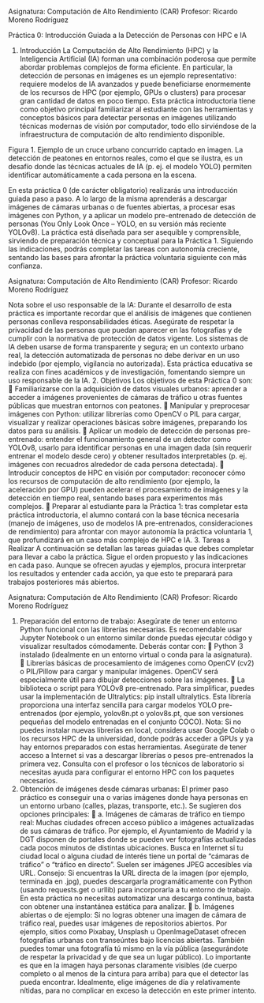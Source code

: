Asignatura: Computación de Alto Rendimiento (CAR) 
Profesor: Ricardo Moreno Rodríguez 
 
Práctica  0:  Introducción  Guiada  a  la 
Detección de Personas con HPC e IA 
1. Introducción 
La Computación de Alto Rendimiento (HPC) y la Inteligencia Artificial (IA) forman 
una combinación poderosa que permite abordar problemas complejos de forma eficiente. 
En  particular,  la  detección  de  personas  en  imágenes  es  un  ejemplo  representativo: 
requiere modelos de IA avanzados y puede beneficiarse enormemente de los recursos de 
HPC  (por  ejemplo,  GPUs  o  clusters)  para  procesar  gran  cantidad  de  datos  en  poco 
tiempo.  Esta  práctica  introductoria  tiene  como  objetivo  principal  familiarizar  al 
estudiante con las herramientas y conceptos básicos para detectar personas en imágenes 
utilizando  técnicas  modernas  de  visión  por  computador,  todo  ello  sirviéndose  de  la 
infraestructura de computación de alto rendimiento disponible. 
 
Figura  1.  Ejemplo  de  un  cruce  urbano 
concurrido captado en imagen. La detección 
de peatones en entornos reales, como el que 
se ilustra, es un desafío donde las  técnicas 
actuales  de  IA  (p.  ej.  el  modelo  YOLO) 
permiten identificar automáticamente a cada 
persona en la escena. 
 
En esta práctica 0 (de carácter obligatorio) realizarás una introducción guiada paso a 
paso. A lo largo de la misma aprenderás a descargar imágenes de cámaras urbanas o de 
fuentes abiertas, a procesar esas imágenes con Python, y a aplicar un modelo pre-entrenado 
de detección de personas (You Only Look Once – YOLO, en su versión más reciente YOLOv8). 
La práctica está diseñada para ser asequible y comprensible, sirviendo de preparación 
técnica y conceptual para la Práctica 1. Siguiendo las indicaciones, podrás completar las 
tareas con autonomía creciente, sentando las bases para afrontar la práctica voluntaria 
siguiente con más confianza. 
   
 
Asignatura: Computación de Alto Rendimiento (CAR) 
Profesor: Ricardo Moreno Rodríguez 
 
Nota sobre el uso responsable de la IA: Durante  el  desarrollo de  esta  práctica  es 
importante  recordar  que  el  análisis  de  imágenes  que  contienen  personas  conlleva 
responsabilidades éticas. Asegúrate de respetar la privacidad de las personas que puedan 
aparecer en las fotografías y de cumplir con la normativa de protección de datos vigente. 
Los sistemas de IA deben usarse de forma transparente y segura; en un contexto urbano 
real, la detección automatizada de personas no debe derivar en un uso indebido (por 
ejemplo, vigilancia no autorizada). Esta práctica educativa se realiza con fines académicos y 
de investigación, fomentando siempre un uso responsable de la IA. 
2. Objetivos 
Los objetivos de esta Práctica 0 son: 
  Familiarizarse  con  la  adquisición  de  datos  visuales  urbanos:  aprender  a 
acceder a imágenes provenientes de cámaras de tráfico u otras fuentes públicas 
que muestran entornos con peatones. 
  Manipular  y  preprocesar  imágenes  con  Python:  utilizar  librerías  como 
OpenCV  o  PIL  para  cargar,  visualizar  y  realizar  operaciones  básicas  sobre 
imágenes, preparando los datos para su análisis. 
  Aplicar  un  modelo  de  detección  de  personas  pre-entrenado:  entender  el 
funcionamiento  general  de  un  detector  como  YOLOv8,  usarlo  para  identificar 
personas  en  una  imagen  dada  (sin  requerir  entrenar  el  modelo  desde  cero)  y 
obtener resultados interpretables (p. ej. imágenes con recuadros alrededor de cada 
persona detectada). 
  Introducir conceptos de HPC en visión por computador: reconocer cómo los 
recursos  de  computación  de  alto  rendimiento  (por  ejemplo,  la  aceleración  por 
GPU)  pueden  acelerar  el  procesamiento  de  imágenes  y la  detección  en tiempo 
real, sentando bases para experimentos más complejos. 
  Preparar  al  estudiante  para  la  Práctica  1:  tras  completar  esta  práctica 
introductoria,  el  alumno  contará  con  la  base  técnica  necesaria  (manejo  de 
imágenes,  uso  de  modelos  IA  pre-entrenados,  consideraciones  de  rendimiento) 
para afrontar con mayor autonomía la práctica voluntaria 1, que profundizará en 
un caso más complejo de HPC e IA. 
3. Tareas a Realizar 
A continuación se detallan las tareas guiadas que debes completar para llevar a cabo la 
práctica. Sigue el orden propuesto y las indicaciones en cada paso. Aunque se ofrecen 
ayudas y ejemplos, procura interpretar los resultados y entender cada acción, ya que esto 
te preparará para trabajos posteriores más abiertos. 
 
Asignatura: Computación de Alto Rendimiento (CAR) 
Profesor: Ricardo Moreno Rodríguez 
1. Preparación del entorno de trabajo: Asegúrate de tener un entorno Python funcional 
con las librerías necesarias. Es recomendable usar Jupyter Notebook o un entorno similar 
donde puedas ejecutar código y visualizar resultados cómodamente. Deberás contar con: 
  Python 3 instalado (idealmente en un entorno virtual o conda para la asignatura). 
  Librerías  básicas  de  procesamiento  de  imágenes  como  OpenCV  (cv2)  o 
PIL/Pillow para cargar y manipular imágenes. OpenCV será especialmente útil 
para dibujar detecciones sobre las imágenes. 
  La  biblioteca  o  script  para  YOLOv8  pre-entrenado.  Para  simplificar,  puedes 
usar la implementación de Ultralytics: pip install ultralytics. Esta librería 
proporciona una interfaz sencilla para cargar modelos YOLO pre-entrenados (por 
ejemplo,  yolov8n.pt  o  yolov8s.pt,  que  son  versiones  pequeñas  del  modelo 
entrenadas en el conjunto COCO). Nota: Si no puedes instalar nuevas librerías en 
local, considera usar Google Colab o los recursos HPC de la universidad, donde 
podrás acceder a GPUs y ya hay entornos preparados con estas herramientas. 
Asegúrate de tener acceso a Internet si vas a descargar librerías o pesos pre-entrenados la 
primera vez. Consulta con el profesor o los técnicos de laboratorio si necesitas ayuda para 
configurar el entorno HPC con los paquetes necesarios. 
2.  Obtención  de  imágenes  desde  cámaras  urbanas:  El  primer  paso  práctico  es 
conseguir  una  o  varias  imágenes  donde  haya  personas  en  un  entorno  urbano  (calles, 
plazas, transporte, etc.). Se sugieren dos opciones principales: 
  a. Imágenes de cámaras de tráfico en tiempo real: Muchas ciudades ofrecen 
acceso público a imágenes actualizadas de sus cámaras de tráfico. Por ejemplo, el 
Ayuntamiento  de  Madrid  y  la DGT disponen de portales  donde se pueden ver 
fotografías actualizadas  cada  pocos  minutos  de  distintas  ubicaciones.  Busca en 
Internet si tu ciudad local o alguna ciudad de interés tiene un portal de “cámaras 
de tráfico” o “tráfico en directo”. Suelen ser imágenes JPEG accesibles vía URL. 
Consejo: Si encuentras la URL directa de la imagen (por ejemplo, terminada en 
.jpg), puedes descargarla programáticamente con Python (usando requests.get 
o urllib) para incorporarla a tu entorno de trabajo. En esta práctica no necesitas 
automatizar una descarga continua, basta con obtener una instantánea estática 
para analizar. 
  b. Imágenes abiertas o de ejemplo: Si no logras obtener una imagen de cámara 
de tráfico real, puedes usar imágenes de repositorios abiertos. Por ejemplo, sitios 
como  Pixabay,  Unsplash  u  OpenImageDataset  ofrecen  fotografías  urbanas  con 
transeúntes  bajo  licencias  abiertas.  También  puedes  tomar  una  fotografía  tú 
mismo en la vía pública (asegurándote de respetar la privacidad y de que sea un 
lugar público).  Lo  importante  es  que  en  la  imagen  haya  personas claramente 
visibles (de cuerpo completo o al menos de la cintura para arriba) para que el 
detector las pueda encontrar. Idealmente, elige imágenes de día y relativamente 
nítidas, para no complicar en exceso la detección en este primer intento. 
